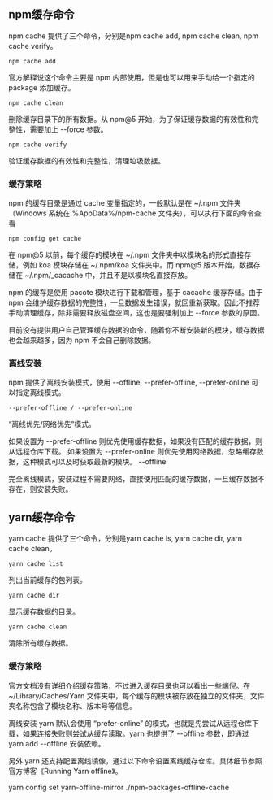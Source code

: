 ## npm缓存命令

npm cache 提供了三个命令，分别是npm cache add, npm cache clean, npm cache verify。

`npm cache add`

官方解释说这个命令主要是 npm 内部使用，但是也可以用来手动给一个指定的 package 添加缓存。

`npm cache clean`

删除缓存目录下的所有数据。从 npm@5 开始，为了保证缓存数据的有效性和完整性，需要加上 --force 参数。

`npm cache verify`

验证缓存数据的有效性和完整性，清理垃圾数据。

### 缓存策略

npm 的缓存目录是通过 cache 变量指定的，一般默认是在 ~/.npm 文件夹（Windows 系统在 %AppData%/npm-cache 文件夹），可以执行下面的命令查看

`npm config get cache`

在 npm@5 以前，每个缓存的模块在 ~/.npm 文件夹中以模块名的形式直接存储，例如 koa 模块存储在 ~/.npm/koa 文件夹中。而 npm@5 版本开始，数据存储在 ~/.npm/_cacache 中，并且不是以模块名直接存放。

npm 的缓存是使用 pacote 模块进行下载和管理，基于 cacache 缓存存储。由于 npm 会维护缓存数据的完整性，一旦数据发生错误，就回重新获取。因此不推荐手动清理缓存，除非需要释放磁盘空间，这也是要强制加上 --force 参数的原因。

目前没有提供用户自己管理缓存数据的命令，随着你不断安装新的模块，缓存数据也会越来越多，因为 npm 不会自己删除数据。

### 离线安装

npm 提供了离线安装模式，使用 --offline, --prefer-offline, --prefer-online 可以指定离线模式。

`--prefer-offline / --prefer-online`

“离线优先/网络优先”模式。

如果设置为 --prefer-offline 则优先使用缓存数据，如果没有匹配的缓存数据，则从远程仓库下载。
如果设置为 --prefer-online 则优先使用网络数据，忽略缓存数据，这种模式可以及时获取最新的模块。
--offline

完全离线模式，安装过程不需要网络，直接使用匹配的缓存数据，一旦缓存数据不存在，则安装失败。

## yarn缓存命令

yarn cache 提供了三个命令，分别是yarn cache ls, yarn cache dir, yarn cache clean。

`yarn cache list`

列出当前缓存的包列表。

`yarn cache dir`

显示缓存数据的目录。

`yarn cache clean`

清除所有缓存数据。

### 缓存策略

官方文档没有详细介绍缓存策略，不过进入缓存目录也可以看出一些端倪。在 ~/Library/Caches/Yarn 文件夹中，每个缓存的模块被存放在独立的文件夹，文件夹名称包含了模块名称、版本号等信息。

离线安装
yarn 默认会使用 “prefer-online” 的模式，也就是先尝试从远程仓库下载，如果连接失败则尝试从缓存读取。yarn 也提供了 --offline 参数，即通过 yarn add --offline 安装依赖。

另外 yarn 还支持配置离线镜像，通过以下命令设置离线缓存仓库。具体细节参照官方博客《Running Yarn offline》。

yarn config set yarn-offline-mirror ./npm-packages-offline-cache